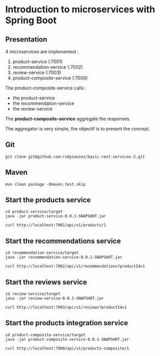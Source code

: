 # Introduction to microservices with Spring Boot

## Presentation

4 microservices are implemented :

1. product-service (:7001)
2. recommendation-service (:7002)
3. review-service (:7003)
4. product-composite-service (:7000)
	
The product-composite-service calls :

- the product-service
- the recommendation-service
- the review-service

The **product-composite-service** aggregate the responses.

The aggregator is very simple, the objectif is to present the concept.

## Git

	git clone git@github.com:rudysaniez/basic-rest-services-2.git

## Maven

	mvn clean package -Dmaven.test.skip
	
## Start the products service

	cd product-service/target
	java -jar product-service-0.0.1-SNAPSHOT.jar
	
	curl http://localhost:7001/api/v1/products/1
	
## Start the recommendations service

	cd recommendation-service/target
	java -jar recommendation-service-0.0.1-SNAPSHOT.jar
	
	curl http://localhost:7002/api/v1/recommendations?productId=1
	
## Start the reviews service

	cd review-service/target
	java -jar review-service-0.0.1-SNAPSHOT.jar
	
	curl http://localhost:7003/api/v1/reviews?productId=1
	
## Start the products integration service

	cd product-composite-service/target
	java -jar product-composite-service-0.0.1-SNAPSHOT.jar
	
	curl http://localhost:7000/api/v1/products-composite/1
	
	

